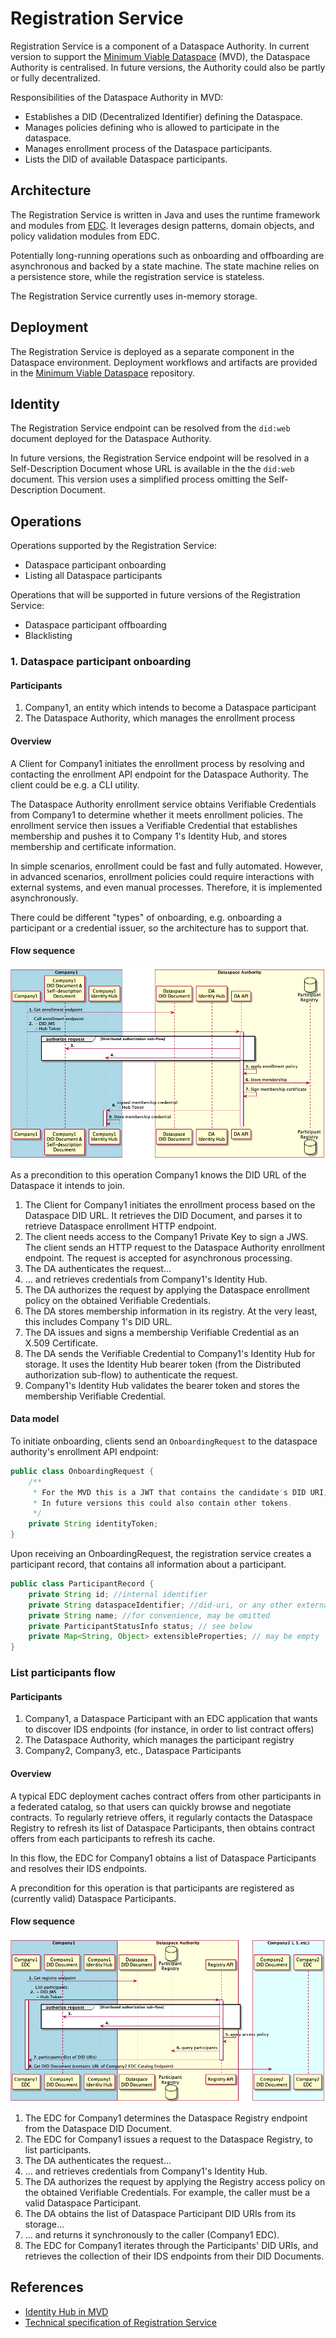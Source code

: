 # Registration Service

Registration Service is a component of a Dataspace Authority. In current version to support the [Minimum Viable Dataspace](https://github.com/eclipse-dataspaceconnector/MinimumViableDataspace) (MVD), the Dataspace Authority is centralised. In future versions, the Authority could also be partly or fully decentralized.

Responsibilities of the Dataspace Authority in MVD:
- Establishes a DID (Decentralized Identifier) defining the Dataspace.
- Manages policies defining who is allowed to participate in the dataspace.
- Manages enrollment process of the Dataspace participants.
- Lists the DID of available Dataspace participants.

## Architecture 

The Registration Service is written in Java and uses the runtime framework and modules from [EDC](https://github.com/eclipse-dataspaceconnector/DataSpaceConnector). It leverages design patterns, domain objects, and policy validation modules from EDC.

Potentially long-running operations such as onboarding and offboarding are asynchronous and backed by a state machine. The state machine relies on a persistence store, while the registration service is stateless.

The Registration Service currently uses in-memory storage.

## Deployment

The Registration Service is deployed as a separate component in the Dataspace environment. Deployment workflows and artifacts are provided in the  [Minimum Viable Dataspace](https://github.com/eclipse-dataspaceconnector/MinimumViableDataspace) repository.

## Identity

The Registration Service endpoint can be resolved from the `did:web` document deployed for the Dataspace Authority.

In future versions, the Registration Service endpoint will be resolved in a Self-Description Document whose URL is available in the the `did:web` document. This version uses a simplified process omitting the Self-Description Document.

## Operations

Operations supported by the Registration Service:
- Dataspace participant onboarding
- Listing all Dataspace participants

Operations that will be supported in future versions of the Registration Service:
- Dataspace participant offboarding
- Blacklisting

### 1. Dataspace participant onboarding

#### Participants

1. Company1, an entity which intends to become a Dataspace participant
2. The Dataspace Authority, which manages the enrollment process

#### Overview

A Client for Company1 initiates the enrollment process by resolving and contacting the enrollment API endpoint for the Dataspace Authority. The client could be e.g. a CLI utility.

The Dataspace Authority enrollment service obtains Verifiable Credentials from Company1 to determine whether it meets enrollment policies. The enrollment service then issues a Verifiable Credential that establishes membership and pushes it to Company 1's Identity Hub, and stores membership and certificate information.

In simple scenarios, enrollment could be fast and fully automated. However, in advanced scenarios, enrollment policies could require interactions with external systems, and even manual processes. Therefore, it is implemented asynchronously.

There could be different "types" of onboarding, e.g. onboarding a participant or a credential issuer, so the architecture has to support that.

#### Flow sequence

![dataspace-enrollment](dataspace-enrollment.png)

As a precondition to this operation Company1 knows the DID URL of the Dataspace it intends to join.

1. The Client for Company1 initiates the enrollment process based on the Dataspace DID URL. It retrieves the DID Document, and parses it to retrieve Dataspace 
   enrollment HTTP endpoint.
2. The client needs access to the Company1 Private Key to sign a JWS. The client sends an HTTP request to the Dataspace Authority enrollment endpoint. The 
   request is accepted for asynchronous processing.
3. The DA authenticates the request...
4. ... and retrieves credentials from Company1's Identity Hub.
5. The DA authorizes the request by applying the Dataspace enrollment policy on the obtained Verifiable Credentials.
6. The DA stores membership information in its registry. At the very least, this includes Company 1's DID URL.
7. The DA issues and signs a membership Verifiable Credential as an X.509 Certificate.
8. The DA sends the Verifiable Credential to Company1's Identity Hub for storage. It uses the Identity Hub bearer token (from the Distributed authorization 
   sub-flow) to authenticate the request.
9. Company1's Identity Hub validates the bearer token and stores the membership Verifiable Credential.

#### Data model 

To initiate onboarding, clients send an `OnboardingRequest` to the dataspace authority's enrollment API endpoint:

```java
public class OnboardingRequest {
    /**
     * For the MVD this is a JWT that contains the candidate's DID URI, signed with its private key.
     * In future versions this could also contain other tokens.
     */
    private String identityToken;
}
```

Upon receiving an OnboardingRequest, the registration service creates a participant record, that contains all information about a participant.

```java
public class ParticipantRecord {
    private String id; //internal identifier
    private String dataspaceIdentifier; //did-uri, or any other external identifier of the participant
    private String name; //for convenience, may be omitted
    private ParticipantStatusInfo status; // see below
    private Map<String, Object> extensibleProperties; // may be empty
}
```

### List participants flow

#### Participants

1. Company1, a Dataspace Participant with an EDC application that wants to discover IDS endpoints (for instance, in order to list contract offers)
2. The Dataspace Authority, which manages the participant registry
3. Company2, Company3, etc., Dataspace Participants

#### Overview

A typical EDC deployment caches contract offers from other participants in a federated catalog, so that users can quickly browse and negotiate contracts. To regularly retrieve offers, it regularly contacts the Dataspace Registry to refresh its list of Dataspace Participants, then obtains contract offers from each participants to refresh its cache.

In this flow, the EDC for Company1 obtains a list of Dataspace Participants and resolves their IDS endpoints.

A precondition for this operation is that participants are registered as (currently valid) Dataspace Participants.

#### Flow sequence

![list-participants](list-participants.png)

1. The EDC for Company1 determines the Dataspace Registry endpoint from the Dataspace DID Document.
2. The EDC for Company1 issues a request to the Dataspace Registry, to list participants.
3. The DA authenticates the request...
4. ... and retrieves credentials from Company1's Identity Hub.
5. The DA authorizes the request by applying the Registry access policy on the obtained Verifiable Credentials. For example, the caller must be a valid 
   Dataspace Participant.
6. The DA obtains the list of Dataspace Participant DID URIs from its storage...
7. ... and returns it synchronously to the caller (Company1 EDC).
8. The EDC for Company1 iterates through the Participants' DID URIs, and retrieves the collection of their IDS endpoints from their DID Documents.

## References

- [Identity Hub in MVD](https://github.com/agera-edc/IdentityHubFork/blob/main/docs/developer/decision-records/2022-06-08-identity-hub/README.md)
- [Technical specification of Registration Service](https://github.com/Metaform/mvd/blob/main/registration-service/registration-service-tech-spec.md)
